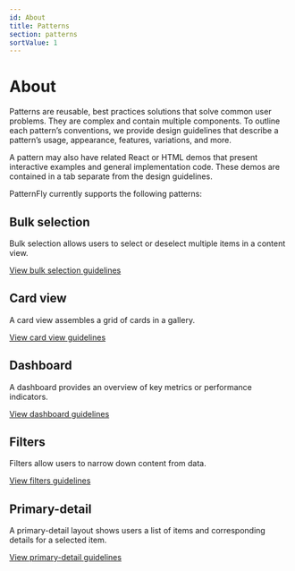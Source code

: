 ```yaml
---
id: About
title: Patterns
section: patterns
sortValue: 1
---
```


# About

Patterns are reusable, best practices solutions that solve common user problems. They are complex and contain multiple components. To outline each pattern’s conventions, we provide design guidelines that describe a pattern’s usage, appearance, features, variations, and more. 

A pattern may also have related React or HTML demos that present interactive examples and general implementation code. These demos are contained in a tab separate from the design guidelines.

PatternFly currently supports the following patterns: 

## Bulk selection 
Bulk selection allows users to select or deselect multiple items in a content view. 

[View bulk selection guidelines]()

## Card view
A card view assembles a grid of cards in a gallery.

[View card view guidelines]()

## Dashboard 
A dashboard provides an overview of key metrics or performance indicators.

[View dashboard guidelines]()

## Filters
Filters allow users to narrow down content from data.

[View filters guidelines]()

## Primary-detail
A primary-detail layout shows users a list of items and corresponding details for a selected item.

[View primary-detail guidelines]()
